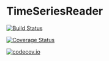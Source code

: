 # TimeSeriesReader

[![Build Status](https://travis-ci.org/femtotrader/TimeSeriesReader.jl.svg?branch=master)](https://travis-ci.org/femtotrader/TimeSeriesReader.jl)

[![Coverage Status](https://coveralls.io/repos/femtotrader/TimeSeriesReader.jl/badge.svg?branch=master&service=github)](https://coveralls.io/github/femtotrader/TimeSeriesReader.jl?branch=master)

[![codecov.io](http://codecov.io/github/femtotrader/TimeSeriesReader.jl/coverage.svg?branch=master)](http://codecov.io/github/femtotrader/TimeSeriesReader.jl?branch=master)
